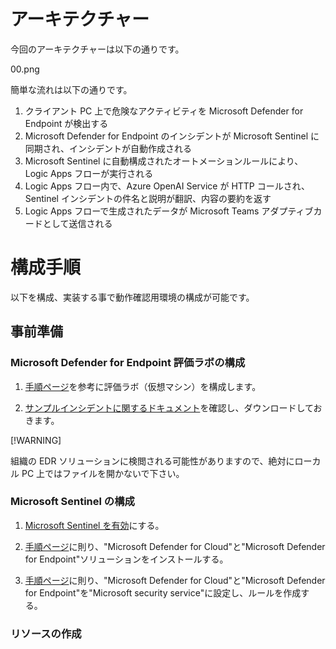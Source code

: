 # アーキテクチャー
今回のアーキテクチャーは以下の通りです。

00.png

簡単な流れは以下の通りです。

1. クライアント PC 上で危険なアクティビティを Microsoft Defender for Endpoint が検出する
1. Microsoft Defender for Endpoint のインシデントが Microsoft Sentinel に同期され、インシデントが自動作成される
1. Microsoft Sentinel に自動構成されたオートメーションルールにより、Logic Apps フローが実行される
1. Logic Apps フロー内で、Azure OpenAI Service が HTTP コールされ、Sentinel インシデントの件名と説明が翻訳、内容の要約を返す
1. Logic Apps フローで生成されたデータが Microsoft Teams アダプティブカードとして送信される

# 構成手順
以下を構成、実装する事で動作確認用環境の構成が可能です。

## 事前準備
### Microsoft Defender for Endpoint 評価ラボの構成
1. [手順ページ](https://learn.microsoft.com/ja-jp/microsoft-365/security/defender-endpoint/evaluation-lab?view=o365-worldwide)を参考に評価ラボ（仮想マシン）を構成します。

1. [サンプルインシデントに関するドキュメント](https://wcddocsprdeus.file.core.windows.net/sevillestaticfiles/AttackSimulationDIYv4_FileAttack.pdf?sv=2022-11-02&se=2023-09-25T13%3A24%3A02Z&sr=f&sp=r&sig=JctGVykFl4EGxSOklvDwL%2FIYc1lSWXlR7dw9G5HzcI0%3D)を確認し、ダウンロードしておきます。

[!WARNING]

組織の EDR ソリューションに検閲される可能性がありますので、絶対にローカル PC 上ではファイルを開かないで下さい。

### Microsoft Sentinel の構成
1. [Microsoft Sentinel を有効](https://learn.microsoft.com/ja-jp/azure/sentinel/quickstart-onboard#enable-microsoft-sentinel-)にする。

1. [手順ページ](https://learn.microsoft.com/ja-jp/azure/sentinel/quickstart-onboard#install-a-solution-from-the-content-hub)に則り、"Microsoft Defender for Cloud"と"Microsoft Defender for Endpoint"ソリューションをインストールする。

1. [手順ページ](https://learn.microsoft.com/ja-jp/azure/sentinel/create-incidents-from-alerts#using-microsoft-security-incident-creation-analytics-rules)に則り、"Microsoft Defender for Cloud"と"Microsoft Defender for Endpoint"を"Microsoft security service"に設定し、ルールを作成する。

### リソースの作成
